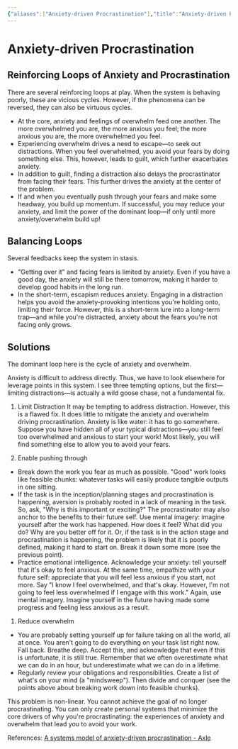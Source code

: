 ```yaml
---
{"aliases":["Anxiety-driven Procrastination"],"title":"Anxiety-driven Procrastination","date":"2022-08-03","tags":["anxiety","procrastination"],"dg-publish":true,"permalink":"/mental-health/anxiety-driven-procrastination/","dgPassFrontmatter":true}
---
```



# Anxiety-driven Procrastination

## Reinforcing Loops of Anxiety and Procrastination

There are several reinforcing loops at play. When the system is behaving poorly, these are vicious cycles. However, if the phenomena can be reversed, they can also be virtuous cycles.

- At the core, anxiety and feelings of overwhelm feed one another. The more overwhelmed you are, the more anxious you feel; the more anxious you are, the more overwhelmed you feel.
- Experiencing overwhelm drives a need to escape—to seek out distractions. When you feel overwhelmed, you avoid your fears by doing something else. This, however, leads to guilt, which further exacerbates anxiety.
- In addition to guilt, finding a distraction also delays the procrastinator from facing their fears. This further drives the anxiety at the center of the problem.
- If and when you eventually push through your fears and make some headway, you build up momentum. If successful, you may reduce your anxiety, and limit the power of the dominant loop—if only until more anxiety/overwhelm build up!

## Balancing Loops

Several feedbacks keep the system in stasis.

- "Getting over it" and facing fears is limited by anxiety. Even if you have a good day, the anxiety will still be there tomorrow, making it harder to develop good habits in the long run.
- In the short-term, escapism reduces anxiety. Engaging in a distraction helps you avoid the anxiety-provoking intentions you're holding onto, limiting their force. However, this is a short-term lure into a long-term trap—and while you're distracted, anxiety about the fears you're not facing only grows.

## Solutions

The dominant loop here is the cycle of anxiety and overwhelm.

Anxiety is difficult to address directly. Thus, we have to look elsewhere for leverage points in this system. I see three tempting options, but the first—limiting distractions—is actually a wild goose chase, not a fundamental fix.

1. Limit Distraction
It may be tempting to address distraction. However, this is a flawed fix. It does little to mitigate the anxiety and overwhelm driving procrastination. Anxiety is like water: it has to go somewhere. Suppose you have hidden all of your typical distractions—you still feel too overwhelmed and anxious to start your work! Most likely, you will find something else to allow you to avoid your fears.

2. Enable pushing through
- Break down the work you fear as much as possible. "Good" work looks like feasible chunks: whatever tasks will easily produce tangible outputs in one sitting.
- If the task is in the inception/planning stages and procrastination is happening, aversion is probably rooted in a lack of meaning in the task. So, ask, "Why is this important or exciting?" The procrastinator may also anchor to the benefits to their future self. Use mental imagery: imagine yourself after the work has happened. How does it feel? What did you do? Why are you better off for it. Or, if the task is in the action stage and procrastination is happening, the problem is likely that it is poorly defined, making it hard to start on. Break it down some more (see the previous point).
- Practice emotional intelligence. Acknowledge your anxiety: tell yourself that it's okay to feel anxious. At the same time, empathize with your future self: appreciate that you will feel less anxious if you start, not more. Say "I know I feel overwhelmed, and that's okay. However, I'm not going to feel less overwhelmed if I engage with this work." Again, use mental imagery. Imagine yourself in the future having made some progress and feeling less anxious as a result.

1. Reduce overwhelm
- You are probably setting yourself up for failure taking on all the world, all at once. You aren't going to do everything on your task list right now. Fall back. Breathe deep. Accept this, and acknowledge that even if this is unfortunate, it is still true. Remember that we often overestimate what we can do in an hour, but underestimate what we can do in a lifetime.
- Regularly review your obligations and responsibilities. Create a list of what's on your mind (a "mindsweep"). Then divide and conquer (see the points above about breaking work down into feasible chunks).

This problem is non-linear. You cannot achieve the goal of no longer procrastinating. You can only create personal systems that minimize the core drivers of why you're procrastinating: the experiences of anxiety and overwhelm that lead you to avoid your work.

References:
[A systems model of anxiety-driven procrastination - Axle](https://axle.design/a-systems-model-of-anxiety-driven-procrastination)

